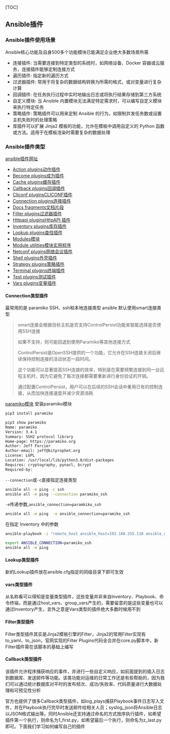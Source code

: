 [TOC]
## Ansible插件
### Ansible插件使用场景

Ansible核心功能及自身500多个功能模块已能满足企业绝大多数场景所需

- 连接插件: 当需要连接到特定类型的系统时，如网络设备、Docker 容器或云服务，连接插件能够定制连接方式
- 遍历插件: 指定新的遍历方式
- 过滤器插件: 常用于将复杂的数据结构转换为所需的格式，或对变量进行复杂计算
- 回调插件: 在任务执行过程中实时地输出日志或将执行结果存储到第三方系统
- 自定义模块: 当 Ansible 内置模块无法满足特定需求时，可以编写自定义模块来执行特定任务
- 策略插件: 策略插件可以用来定制 Ansible 的行为，如限制并发任务数或设置主机失败时的处理策略
- 库插件可以扩展 Jinja2 模板的功能，允许在模板中调用自定义的 Python 函数或方法。适用于在模板渲染时需要复杂的数据处理

### Ansible插件类型

[ansible插件网址](https://docs.ansible.com/ansible/latest/plugins/plugins.html)

+   [Action plugins动作插件](https://docs.ansible.com/ansible/latest/plugins/action.html)
+   [Become plugins成为插件](https://docs.ansible.com/ansible/latest/plugins/become.html)
+   [Cache plugins缓存插件](https://docs.ansible.com/ansible/latest/plugins/cache.html)
+   [Callback plugins回调插件](https://docs.ansible.com/ansible/latest/plugins/callback.html)
+   [Cliconf pluginsCLICONF插件](https://docs.ansible.com/ansible/latest/plugins/cliconf.html)
+   [Connection plugins连接插件](https://docs.ansible.com/ansible/latest/plugins/connection.html)
+   [Docs fragments文档片段](https://docs.ansible.com/ansible/latest/plugins/docs_fragment.html)
+   [Filter plugins过滤器插件](https://docs.ansible.com/ansible/latest/plugins/filter.html)
+   [Httpapi pluginsHttpAPI 插件](https://docs.ansible.com/ansible/latest/plugins/httpapi.html)
+   [Inventory plugins库存插件](https://docs.ansible.com/ansible/latest/plugins/inventory.html)
+   [Lookup plugins查找插件](https://docs.ansible.com/ansible/latest/plugins/lookup.html)
+   [Modules模块](https://docs.ansible.com/ansible/latest/plugins/module.html)
+   [Module utilities模块实用程序](https://docs.ansible.com/ansible/latest/plugins/module_util.html)
+   [Netconf plugins网络会议插件](https://docs.ansible.com/ansible/latest/plugins/netconf.html)
+   [Shell plugins外壳插件](https://docs.ansible.com/ansible/latest/plugins/shell.html)
+   [Strategy plugins策略插件](https://docs.ansible.com/ansible/latest/plugins/strategy.html)
+   [Terminal plugins终端插件](https://docs.ansible.com/ansible/latest/plugins/terminal.html)
+   [Test plugins测试插件](https://docs.ansible.com/ansible/latest/plugins/test.html)
+   [Vars plugins变量插件](https://docs.ansible.com/ansible/latest/plugins/vars.html)

#### Connection类型插件
最常用的是 paramiko SSH、ssh和本地连接类型
ansible 默认使用smart连接类型

>smart连接会根据目标主机是否支持ControlPersist功能来智能选择是否使用SSH连接  
> 
> 如果不支持，‌则可能回退到使用Paramiko等其他连接方式  
> 
>ControlPersist是OpenSSH提供的一个功能，‌它允许在SSH连接关闭后继续保持控制连接的活动状态一段时间‌。  
> 
> ‌这个功能可以显著提高SSH连接的效率，‌特别是在需要频繁连接到同一台远程主机时，‌因为它避免了每次连接都需要重新进行身份验证的开销。  
> 
> ‌通过配置ControlPersist，‌用户可以在后续的SSH会话中重用已有的控制连接，‌从而加快连接速度并减少资源消耗
 

[paramiko模块](https://www.paramiko.org/)
安装paramiko模块
```bash
pip3 install paramiko

pip3 show paramiko
Name: paramiko
Version: 3.4.1
Summary: SSH2 protocol library
Home-page: https://paramiko.org
Author: Jeff Forcier
Author-email: jeff@bitprophet.org
License: LGPL
Location: /usr/local/lib/python3.8/dist-packages
Requires: cryptography, pynacl, bcrypt
Required-by: 

```
`--connection`或`-c`直接指定连接类型
```bash
ansible all -m ping -c ssh
ansible all -m ping --connection paramiko_ssh
```

`-e`传递参数,`ansible_connection=paramkiko_ssh`
```bash
ansible all -m ping  -e ansible_connection=paramiko_ssh
```
在指定 Inventory 中的参数
```bash
ansible-playbook -i "remote_host ansible_host=192.168.255.110 ansible_user=root ansible_connection=paramiko_ssh" paramiko_ssh_example.yml
```

```bash
export ANSIBLE_CONNECTION=paramiko_ssh
ansible all -m ping 

```
#### Lookup类型插件

新的Lookup插件放在ansible.cfg指定的同级目录下即可生效

#### vars类型插件
从名称看可以得知是变量类型插件，这些变量并非来自Inventory、Playbook、命令终端，而是通过host_vars、group_vars产生的，需要留意的是这些变量也可以通过Inventory产生，言外之意是Vars类型的插件绝大多数时候用不到

#### Filter类型插件
Filter类型插件其实是Jinja2模板引擎的Filter，Jinja2的常用Filter实现有to_yaml、to_json，官网实现的Filter Plugins代码全合并在core.py脚本中，新Filter插件需在该脚本的基础上编写

#### Callback类型插件

该插件允许程序捕获响应的事件，并进行一些自定义响应，如前面提到的插入日志到数据库、发送邮件等功能。该类功能对运维的日常工作还是有些帮助的，因为我们可以通过统计数据库对平时的发布频次、成功/失败率、代码质量进行大数据处理和可预见性分析

官方也提供了很多Callback类型插件，如log_plays捕获Playbook事件日志写入文件，并在Playbook执行完毕时发送邮件给相关人员；syslog_json将Ansible日志以JSON格式输出等。同时Ansible还支持通过命名的方式按序执行插件，如希望插件第一个执行，则命名为1_first.py，如希望最后一个执行，则命名为z_last.py即可。下面我们学习如何编写自己的插件



